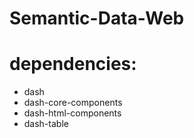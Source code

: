 # Semantic-Data-Web

# dependencies: 
- dash
- dash-core-components
- dash-html-components
- dash-table
